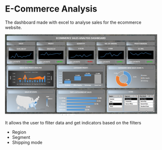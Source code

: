 # E-Commerce Analysis

The dashboard made with excel to analyse sales for the ecommerce website.

 ![image](Dashboard.png)

 It allows the user to fliter data and get indicators based on the filters

 - Region
 - Segment
 - Shipping mode


